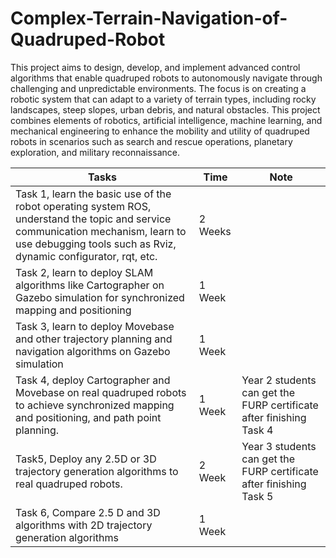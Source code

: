 # Complex-Terrain-Navigation-of-Quadruped-Robot

This project aims to design, develop, and implement advanced control algorithms that enable quadruped robots to autonomously navigate through challenging and unpredictable environments. The focus is on creating a robotic system that can adapt to a variety of terrain types, including rocky landscapes, steep slopes, urban debris, and natural obstacles. This project combines elements of robotics, artificial intelligence, machine learning, and mechanical engineering to enhance the mobility and utility of quadruped robots in scenarios such as search and rescue operations, planetary exploration, and military reconnaissance.

| Tasks | Time | Note |
| --- | --- | --- |
| Task 1, learn the basic use of the robot operating system ROS, understand the topic and service communication mechanism, learn to use debugging tools such as Rviz, dynamic configurator, rqt, etc. | 2 Weeks |  |
| Task 2, learn to deploy SLAM algorithms like Cartographer on Gazebo simulation for synchronized mapping and positioning | 1 Week |  |
| Task 3, learn to deploy Movebase and other trajectory planning and navigation algorithms on Gazebo simulation | 1 Week |  |
| Task 4, deploy Cartographer and Movebase on real quadruped robots to achieve synchronized mapping and positioning, and path point planning. | 1 Week | Year 2 students can get the FURP certificate after finishing Task 4 |
| Task5, Deploy any 2.5D or 3D trajectory generation algorithms to real quadruped robots.| 2 Week | Year 3 students can get the FURP certificate after finishing Task 5 ||
| Task 6, Compare 2.5 D and 3D algorithms with 2D trajectory generation algorithms | 1 Week |  |
